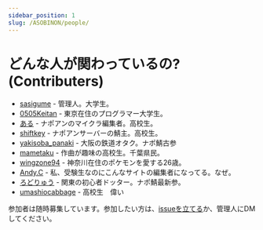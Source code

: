 ```yaml
---
sidebar_position: 1
slug: /ASOBINON/people/
---
```


# どんな人が関わっているの? (Contributers)

* [sasigume](./sasigume) - 管理人。大学生。
* [0505Keitan](./0505Keitan) - 東京在住のプログラマー大学生。
* [ある](./aru) - ナポアンのマイクラ編集者。高校生。
* [shiftkey](./shiftkey) - ナポアンサーバーの鯖主。高校生。
* [yakisoba_panaki](./yakisoba_panaki) - 大阪の鉄道オタク。ナポ鯖古参
* [mametaku](./mametaku) - 作曲が趣味の高校生。千葉県民。
* [wingzone94](./wingzone94) - 神奈川在住のポケモンを愛する26歳。
* [Andy.C](./p____andy) - 私、受験生なのにこんなサイトの編集者になってる。なぜ。
* [ろどりゅう](./lordryu) - 関東の初心者ドッター。ナポ鯖最新参。
* [umashiocabbage](./umashiocabbage) - 高校生　偉い

参加者は随時募集しています。参加したい方は、[issueを立てる](https://github.com/aelyone/asobinon/issues)か、管理人にDMしてください。
